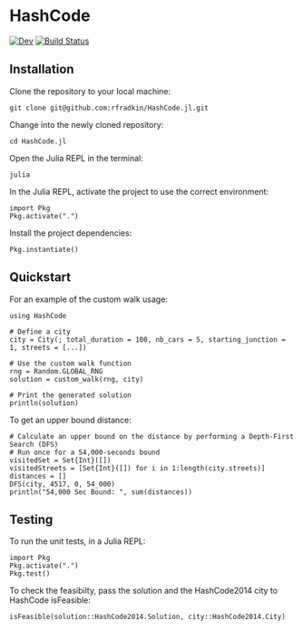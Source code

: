 # HashCode

[![Dev](https://img.shields.io/badge/docs-dev-blue.svg)](https://rfradkin.github.io/HashCode.jl/dev/)
[![Build Status](https://github.com/rfradkin/HashCode.jl/actions/workflows/CI.yml/badge.svg?branch=main)](https://github.com/rfradkin/HashCode.jl/actions/workflows/CI.yml?query=branch%3Amain)

## Installation
Clone the repository to your local machine:
```
git clone git@github.com:rfradkin/HashCode.jl.git
```
Change into the newly cloned repository:
```
cd HashCode.jl
```
Open the Julia REPL in the terminal:
```
julia
```
In the Julia REPL, activate the project to use the correct environment:
```
import Pkg
Pkg.activate(".")
```
Install the project dependencies:
```
Pkg.instantiate()
```
## Quickstart
For an example of the custom walk usage:
```
using HashCode

# Define a city
city = City(; total_duration = 100, nb_cars = 5, starting_junction = 1, streets = [...])

# Use the custom walk function
rng = Random.GLOBAL_RNG
solution = custom_walk(rng, city)

# Print the generated solution
println(solution)
```
To get an upper bound distance:
```
# Calculate an upper bound on the distance by performing a Depth-First Search (DFS)
# Run once for a 54,000-seconds bound
visitedSet = Set{Int}([])
visitedStreets = [Set{Int}([]) for i in 1:length(city.streets)]
distances = []
DFS(city, 4517, 0, 54_000)
println("54,000 Sec Bound: ", sum(distances))
```

## Testing
To run the unit tests, in a Julia REPL:
```
import Pkg
Pkg.activate(".")
Pkg.test()
```
To check the feasibilty, pass the solution and the HashCode2014 city to HashCode isFeasible:
```
isFeasible(solution::HashCode2014.Solution, city::HashCode2014.City)
```